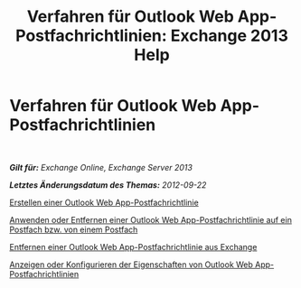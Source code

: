 ﻿---
title: 'Verfahren für Outlook Web App-Postfachrichtlinien: Exchange 2013 Help'
TOCTitle: Verfahren für Outlook Web App-Postfachrichtlinien
ms:assetid: 2f9fc960-6d0b-472a-a81a-6d8b629b4d5d
ms:mtpsurl: https://technet.microsoft.com/de-de/library/JJ674295(v=EXCHG.150)
ms:contentKeyID: 50475409
ms.date: 04/24/2018
mtps_version: v=EXCHG.150
ms.translationtype: HT
---

# Verfahren für Outlook Web App-Postfachrichtlinien

 

_**Gilt für:** Exchange Online, Exchange Server 2013_

_**Letztes Änderungsdatum des Themas:** 2012-09-22_

[Erstellen einer Outlook Web App-Postfachrichtlinie](https://technet.microsoft.com/de-de/library/Dd335191(v=EXCHG.150))

[Anwenden oder Entfernen einer Outlook Web App-Postfachrichtlinie auf ein Postfach bzw. von einem Postfach](https://technet.microsoft.com/de-de/library/Dd876884(v=EXCHG.150))

[Entfernen einer Outlook Web App-Postfachrichtlinie aus Exchange](remove-an-outlook-web-app-mailbox-policy-from-exchange-exchange-2013-help.md)

[Anzeigen oder Konfigurieren der Eigenschaften von Outlook Web App-Postfachrichtlinien](https://technet.microsoft.com/de-de/library/Dd351097(v=EXCHG.150))

